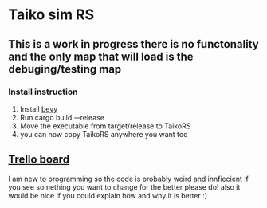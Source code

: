 # Taiko sim RS 

## This is a work in progress there is no functonality and the only map that will load is the debuging/testing map

### Install instruction 
1. Install [bevy](https://github.com/bevyengine/bevy) 
2. Run cargo build --release 
3. Move the executable from target/release to TaikoRS 
4. you can now copy TaikoRS anywhere you want too

## [Trello board](https://trello.com/b/BeKCdYNV/main)

I am new to programming so the code is probably weird and innfiecient if you see something you want to change for the better please do! also it would be nice if you could explain how and why it is better :)

